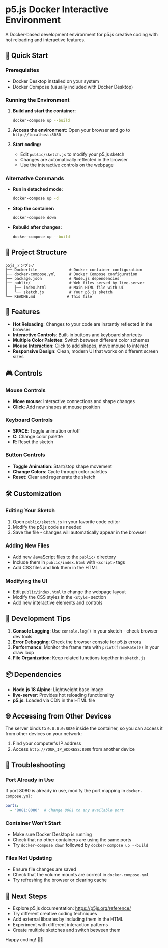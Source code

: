 # p5.js Docker Interactive Environment

A Docker-based development environment for p5.js creative coding with hot reloading and interactive features.

## 🚀 Quick Start

### Prerequisites
- Docker Desktop installed on your system
- Docker Compose (usually included with Docker Desktop)

### Running the Environment

1. **Build and start the container:**
   ```bash
   docker-compose up --build
   ```

2. **Access the environment:**
   Open your browser and go to `http://localhost:8080`

3. **Start coding:**
   - Edit `public/sketch.js` to modify your p5.js sketch
   - Changes are automatically reflected in the browser
   - Use the interactive controls on the webpage

### Alternative Commands

- **Run in detached mode:**
  ```bash
  docker-compose up -d
  ```

- **Stop the container:**
  ```bash
  docker-compose down
  ```

- **Rebuild after changes:**
  ```bash
  docker-compose up --build
  ```

## 📁 Project Structure

```
p5js_テンプレ/
├── Dockerfile              # Docker container configuration
├── docker-compose.yml      # Docker Compose configuration
├── package.json            # Node.js dependencies
├── public/                 # Web files served by live-server
│   ├── index.html          # Main HTML file with UI
│   └── sketch.js           # Your p5.js sketch
└── README.md              # This file
```

## 🎨 Features

- **Hot Reloading**: Changes to your code are instantly reflected in the browser
- **Interactive Controls**: Built-in buttons and keyboard shortcuts
- **Multiple Color Palettes**: Switch between different color schemes
- **Mouse Interaction**: Click to add shapes, move mouse to interact
- **Responsive Design**: Clean, modern UI that works on different screen sizes

## 🎮 Controls

### Mouse Controls
- **Move mouse**: Interactive connections and shape changes
- **Click**: Add new shapes at mouse position

### Keyboard Controls
- **SPACE**: Toggle animation on/off
- **C**: Change color palette
- **R**: Reset the sketch

### Button Controls
- **Toggle Animation**: Start/stop shape movement
- **Change Colors**: Cycle through color palettes
- **Reset**: Clear and regenerate the sketch

## 🛠️ Customization

### Editing Your Sketch
1. Open `public/sketch.js` in your favorite code editor
2. Modify the p5.js code as needed
3. Save the file - changes will automatically appear in the browser

### Adding New Files
- Add new JavaScript files to the `public/` directory
- Include them in `public/index.html` with `<script>` tags
- Add CSS files and link them in the HTML

### Modifying the UI
- Edit `public/index.html` to change the webpage layout
- Modify the CSS styles in the `<style>` section
- Add new interactive elements and controls

## 🔧 Development Tips

1. **Console Logging**: Use `console.log()` in your sketch - check browser dev tools
2. **Error Debugging**: Check the browser console for p5.js errors
3. **Performance**: Monitor the frame rate with `print(frameRate())` in your draw loop
4. **File Organization**: Keep related functions together in `sketch.js`

## 📦 Dependencies

- **Node.js 18 Alpine**: Lightweight base image
- **live-server**: Provides hot reloading functionality
- **p5.js**: Loaded via CDN in the HTML file

## 🌐 Accessing from Other Devices

The server binds to `0.0.0.0:8080` inside the container, so you can access it from other devices on your network:

1. Find your computer's IP address
2. Access `http://YOUR_IP_ADDRESS:8080` from another device

## 🐛 Troubleshooting

### Port Already in Use
If port 8080 is already in use, modify the port mapping in `docker-compose.yml`:
```yaml
ports:
  - "8081:8080"  # Change 8081 to any available port
```

### Container Won't Start
- Make sure Docker Desktop is running
- Check that no other containers are using the same ports
- Try `docker-compose down` followed by `docker-compose up --build`

### Files Not Updating
- Ensure file changes are saved
- Check that the volume mounts are correct in `docker-compose.yml`
- Try refreshing the browser or clearing cache

## 🎯 Next Steps

- Explore p5.js documentation: https://p5js.org/reference/
- Try different creative coding techniques
- Add external libraries by including them in the HTML
- Experiment with different interaction patterns
- Create multiple sketches and switch between them

Happy coding! 🎨✨
